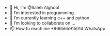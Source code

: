 - 👋 Hi, I’m @Saleh Alghool
- 👀 I’m interested in programming
- 🌱 I’m currently learning c++ and python
- 💞️ I’m looking to collaborate on ...
- 📫 How to reach me +966565915014 WhatsApp

<!---
Saleh-2002/Saleh-2002 is a ✨ special ✨ repository because its `README.md` (this file) appears on your GitHub profile.
You can click the Preview link to take a look at your changes.
--->
